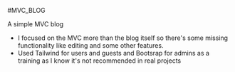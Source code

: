 #MVC_BLOG

A simple MVC blog

- I focused on the MVC more than the blog itself so there's some missing functionality like editing and some other features.
- Used Tailwind for users and guests and Bootsrap for admins as a training as I know it's not recommended in real projects
